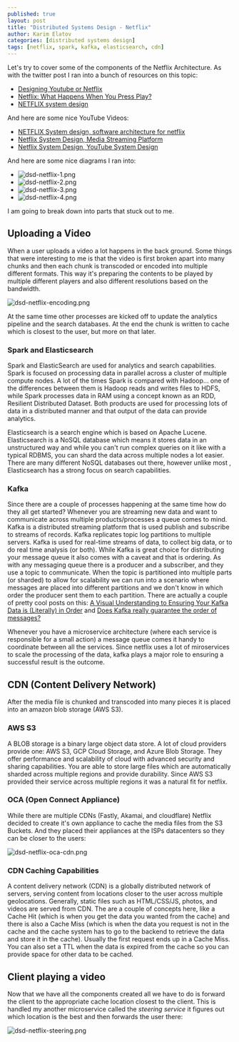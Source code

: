 ```yaml
---
published: true
layout: post
title: "Distributed Systems Design - Netflix"
author: Karim Elatov
categories: [distributed systems design]
tags: [netflix, spark, kafka, elasticsearch, cdn]
---
```


Let's try to cover some of the components of the Netflix Architecture. As with the twitter post I ran into a bunch of resources on this topic:

* [Designing Youtube or Netflix](https://github.com/gitgik/distributed-system-design/blob/master/designing_youtube_or_netflix.md)
* [Netflix: What Happens When You Press Play?](http://highscalability.com/blog/2017/12/11/netflix-what-happens-when-you-press-play.html)
* [NETFLIX system design](https://medium.com/@narengowda/netflix-system-design-dbec30fede8d)

And here are some nice YouTube Videos:

* [NETFLIX System design, software architecture for netflix](https://www.youtube.com/watch?v=psQzyFfsUGU)
* [Netflix System Design, Media Streaming Platform](https://www.youtube.com/watch?v=XtsZxjWzNDA)
* [Netflix System Design, YouTube System Design](https://www.youtube.com/watch?v=lYoSd2WCJTo)

And here are some nice diagrams I ran into:

* ![dsd-netflix-1.png](https://res.cloudinary.com/elatov/image/upload/v1591415062/blog-pics/dsd-netflix/dsd-netflix-1.png)
* ![dsd-netflix-2.png](https://res.cloudinary.com/elatov/image/upload/v1591415062/blog-pics/dsd-netflix/dsd-netflix-2.png)
* ![dsd-netflix-3.png](https://res.cloudinary.com/elatov/image/upload/v1591415062/blog-pics/dsd-netflix/dsd-netflix-3.png)
* ![dsd-netflix-4.png](https://res.cloudinary.com/elatov/image/upload/v1591415062/blog-pics/dsd-netflix/dsd-netflix-4.png)

I am going to break down into parts that stuck out to me.

## Uploading a Video
When a user uploads a video a lot happens in the back ground. Some things that were interesting to me is that the video is first broken apart into many chunks and then each chunk is transcoded or encoded into multiple different formats. This way it's preparing the contents to be played by multiple different players and also different resolutions based on the bandwidth. 

![dsd-netflix-encoding.png](https://res.cloudinary.com/elatov/image/upload/v1591415062/blog-pics/dsd-netflix/dsd-netflix-encoding.png)

At the same time other processes are kicked off to update the analytics pipeline and the search databases. At the end the chunk is written to cache which is closest to the user, but more on that later.

### Spark and Elasticsearch
Spark and ElasticSearch are used for analytics and search capabilities. Spark is focused on processing data in parallel across a cluster of multiple compute nodes. A lot of the times Spark is compared with Hadoop... one of the differences between them is Hadoop reads and writes files to HDFS, while Spark processes data in RAM using a concept known as an RDD, Resilient Distributed Dataset. Both products are used for processing lots of data in a distributed manner and that output of the data can provide analytics. 

Elasticsearch is a search engine which is based on Apache Lucene. Elasticsearch is a NoSQL database which means it stores data in an unstructured way and while you can't run complex queries on it like with a typical RDBMS, you can shard the data across multiple nodes a lot easier. There are many different NoSQL databases out there, however unlike most , Elasticsearch has a strong focus on search capabilities.

### Kafka
Since there are a couple of processes happening at the same time how do they all get started? Whenever you are streaming new data and want to communicate across multiple products/processes a queue comes to mind. Kafka is a distributed streaming platform that is used publish and subscribe to streams of records.  Kafka replicates topic log partitions to multiple servers. Kafka is used for real-time streams of data, to collect big data, or to do real time analysis (or both). While Kafka is great choice for distributing your message queue it also comes with a caveat and that is ordering. As with any messaging queue there is a producer and a subscriber, and they use a topic to communicate. When the topic is partitioned into multiple parts (or sharded) to allow for scalability we can run into a scenario where messages are placed into different partitions and we don't know in which order the producer sent them to each partition. There are  actually a couple of pretty cool posts on this: [A Visual Understanding to Ensuring Your Kafka Data is (Literally) in Order](https://www.instaclustr.com/a-visual-understanding-to-ensuring-your-kafka-data-is-literally-in-order/) and [Does Kafka really guarantee the order of messages?](https://blog.softwaremill.com/does-kafka-really-guarantee-the-order-of-messages-3ca849fd19d2)

Whenever you have a microservice architecture (where each service is responsible for a small action) a message queue comes it handy to coordinate between all the services. Since netflix uses a lot of miroservices to scale the processing of the data, kafka plays a major role to ensuring a successful result is the outcome. 

## CDN (Content Delivery Network)
After the media file is chunked and transcoded into many pieces it is placed into an amazon blob storage (AWS S3).

### AWS S3
A BLOB storage is a binary large object data store. A lot of cloud providers provide one: AWS S3, GCP Cloud Storage, and Azure Blob Storage. They offer performance and scalability of  cloud with advanced security and sharing capabilities. You are able to store large files which are automatically sharded across multiple regions and provide durability. Since AWS S3 provided their service across multiple regions it was a natural fit for netflix.

### OCA (Open Connect Appliance)
While there are multiple CDNs (Fastly, Akamai, and  cloudflare) Netflix decided to create it's own appliance to cache the media files from the S3 Buckets. And they placed their appliances at the ISPs datacenters so they can be closer to the users:

![dsd-netflix-oca-cdn.png](https://res.cloudinary.com/elatov/image/upload/v1591415062/blog-pics/dsd-netflix/dsd-netflix-oca-cdn.png)

### CDN Caching Capabilities
A content delivery network (CDN) is a globally distributed network of  servers, serving content from locations closer to the user across multiple geolocations. Generally, static files such as HTML/CSS/JS, photos, and videos are served from CDN. The are a couple of concepts here, like a Cache Hit (which is when you get the data you wanted from the cache) and there is also a Cache Miss (which is when the data you request is not in the cache and the cache system has to go to the backend to retrieve the data and store it in the cache). Usually the first request ends up in a Cache Miss. You can also set a TTL when the data is expired from the cache so you can provide space for other data to be cached.

## Client playing a video
Now that we have all the components created all we have to do is forward the client to the appropriate cache location closest to the client. This is handled my another microservice called the *steering service* it figures out which location is the best and then forwards the user there:

![dsd-netflix-steering.png](https://res.cloudinary.com/elatov/image/upload/v1591415062/blog-pics/dsd-netflix/dsd-netflix-steering.png)
